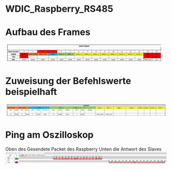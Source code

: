 # WDIC_Raspberry_RS485

# Aufbau des Frames

![alt text](https://github.com/Mrxpxpb/WDIC_Raspberry_RS485/blob/main/data_frame_structure.PNG)

# Zuweisung der Befehlswerte beispielhaft

![alt text](https://github.com/Mrxpxpb/WDIC_Raspberry_RS485/blob/main/befehlswerte.PNG)

# Ping am Oszilloskop
Oben des Gesendete Packet des Raspberry
Unten die Antwort des Slaves
![alt text](https://github.com/Mrxpxpb/WDIC_Raspberry_RS485/blob/main/ping.PNG)

